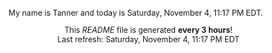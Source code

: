 My name is Tanner and today is Saturday, November 4, 11:17 PM EDT.

<p align="center">This <i>README</i> file is generated <b>every 3 hours</b>!</br>Last refresh: Saturday, November 4, 11:17 PM EDT<br /></p>
